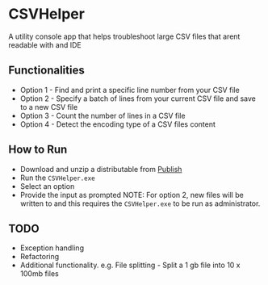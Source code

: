 # CSVHelper
A utility console app that helps troubleshoot large CSV files that arent readable with and IDE

## Functionalities
- Option 1 - Find and print a specific line number from your CSV file
- Option 2 - Specify a batch of lines from your current CSV file and save to a new CSV file
- Option 3 - Count the number of lines in a CSV file
- Option 4 - Detect the encoding type of a CSV files content

## How to Run
- Download and unzip a distributable from [Publish](/Publish)
- Run the `CSVHelper.exe`
- Select an option
- Provide the input as prompted
NOTE: For option 2, new files will be written to and this requires the `CSVHelper.exe` to be run as administrator.

## TODO
- Exception handling
- Refactoring
- Additional functionality. e.g. File splitting - Split a 1 gb file into 10 x 100mb files
